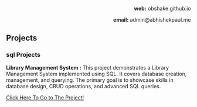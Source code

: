 <p align='right'><b>web:</b> obshake.github.io </p>
<p align='right'><b>email:</b> admin@abhishekpaul.me</p>

## Projects
### sql Projects
**Library Management System :**
This project demonstrates a Library Management System implemented using SQL. It covers database creation, management, and querying. The primary goal is to showcase skills in database design, CRUD operations, and advanced SQL queries.

[Click Here To Go to The Project!](https://github.com/obshake/Library-Management-System)
